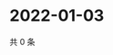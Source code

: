 # 2022-01-03

共 0 条

<!-- BEGIN WEIBO -->
<!-- 最后更新时间 Mon Jan 03 2022 12:00:41 GMT+0800 (China Standard Time) -->

<!-- END WEIBO -->
